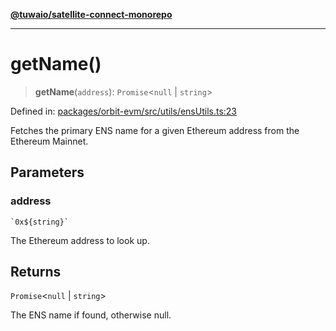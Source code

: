 [**@tuwaio/satellite-connect-monorepo**](../../../README.md)

***

# getName()

> **getName**(`address`): `Promise`\<`null` \| `string`\>

Defined in: [packages/orbit-evm/src/utils/ensUtils.ts:23](https://github.com/TuwaIO/satellite-connect/blob/9d1ad32f8af8fc6063a3d0617e2ab1bd902762ad/packages/orbit-evm/src/utils/ensUtils.ts#L23)

Fetches the primary ENS name for a given Ethereum address from the Ethereum Mainnet.

## Parameters

### address

`` `0x${string}` ``

The Ethereum address to look up.

## Returns

`Promise`\<`null` \| `string`\>

The ENS name if found, otherwise null.
